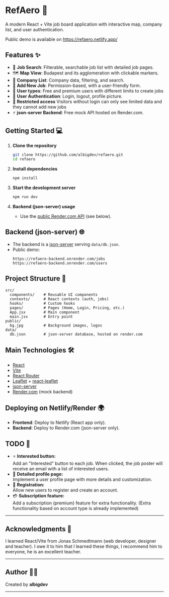 # RefAero 🚀

A modern React + Vite job board application with interactive map, company list, and user authentication.

Public demo is available on https://refaero.netlify.app/

## Features ✨

- 🔎 **Job Search**: Filterable, searchable job list with detailed job pages.
- 🗺️ **Map View**: Budapest and its agglomeration with clickable markers.
- 🏢 **Company List**: Company data, filtering, and search.
- 📝 **Add New Job**: Permission-based, with a user-friendly form.
- 👥 **User types**: Free and premium users with different limits to create jobs
- 👤 **User Authentication**: Login, logout, profile picture.
- 🔑 **Restricted access** Visitors without login can only see limited data and they cannot add new jobs
- ⚡ **json-server Backend**: Free mock API hosted on Render.com.

## Getting Started 💻

1. **Clone the repository**

   ```bash
   git clone https://github.com/albigdev/refaero.git
   cd refaero
   ```

2. **Install dependencies**

   ```bash
   npm install
   ```

3. **Start the development server**

   ```bash
   npm run dev
   ```

4. **Backend (json-server) usage**
   - Use the [public Render.com API](https://render.com/) (see below).

## Backend (json-server) 🌐

- The backend is a [json-server](https://github.com/typicode/json-server) serving `data/db.json`.
- Public demo:
  ```
  https://refaero-backend.onrender.com/jobs
  https://refaero-backend.onrender.com/users
  ```

## Project Structure 📁

```
src/
  components/    # Reusable UI components
  contexts/      # React contexts (auth, jobs)
  hooks/         # Custom hooks
  pages/         # Pages (Home, Login, Pricing, etc.)
  App.jsx        # Main component
  main.jsx       # Entry point
public/
  bg.jpg         # Background images, logos
data/
  db.json        # json-server database, hosted on render.com
```

## Main Technologies 🛠️

- [React](https://react.dev/)
- [Vite](https://vitejs.dev/)
- [React Router](https://reactrouter.com/)
- [Leaflet](https://leafletjs.com/) + [react-leaflet](https://react-leaflet.js.org/)
- [json-server](https://github.com/typicode/json-server)
- [Render.com](https://render.com/) (mock backend)

## Deploying on Netlify/Render 🌍

- **Frontend**: Deploy to Netlify (React app only).
- **Backend**: Deploy to Render.com (json-server only).

## TODO 📝

- ⭐ **Interested button:**  
  Add an "Interested" button to each job. When clicked, the job poster will receive an email with a list of interested users.
- 👤 **Detailed profile page:**  
  Implement a user profile page with more details and customization.
- 📝 **Registration:**  
  Allow new users to register and create an account.
- 💳 **Subscription feature:**  
  Add a subscription (premium) feature for extra functionality. (Extra functionality based on account type is already implemented)

---

## Acknowledgments 🙏

I learned React/Vite from Jonas Schmedtmann (web developer, designer and teacher). I owe it to him that I learned these things, I recommend him to everyone, he is an excellent teacher.

---

## Author 👨‍💻

Created by **albigdev**

---

